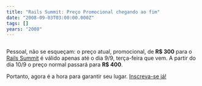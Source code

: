 ```yaml
---
title: "Rails Summit: Preço Promocional chegando ao fim"
date: "2008-09-03T03:00:00.000Z"
tags: []
years: "2008"
---
```


<p></p>
<p></p>
<p><a href="https://www.locaweb.com.br/rails"><img src="https://s3.amazonaws.com/akitaonrails/assets/2008/8/1/468x60.gif" srcset="https://s3.amazonaws.com/akitaonrails/assets/2008/8/1/468x60.gif 2x" alt=""></a></p>
<p>Pessoal, não se esqueçam: o preço atual, promocional, de <strong>R$ 300</strong> para o <a href="https://www.locaweb.com.br/railssummit">Rails Summit</a> é válido apenas até o dia 9/9, terça-feira que vem. A partir do dia 10/9 o preço normal passará para <strong>R$ 400</strong>.</p>
<p>Portanto, agora é a hora para garantir seu lugar. <a href="https://www.locaweb.com.br/railssummit">Inscreva-se já!</a></p>
<p></p>